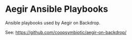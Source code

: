 # Aegir Ansible Playbooks

Ansible playbooks used by Aegir on Backdrop.

See: https://github.com/coopsymbiotic/aegir-on-backdrop/
